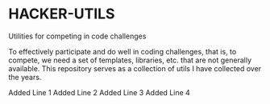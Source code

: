 # HACKER-UTILS
Utilities for competing in code challenges

To effectively participate and do well in coding challenges, that is, to compete, we need a set of templates, libraries, etc. that are not generally available.  This repository serves as a collection of utils I have collected over the years.

Added Line 1
Added Line 2
Added Line 3
Added Line 4
